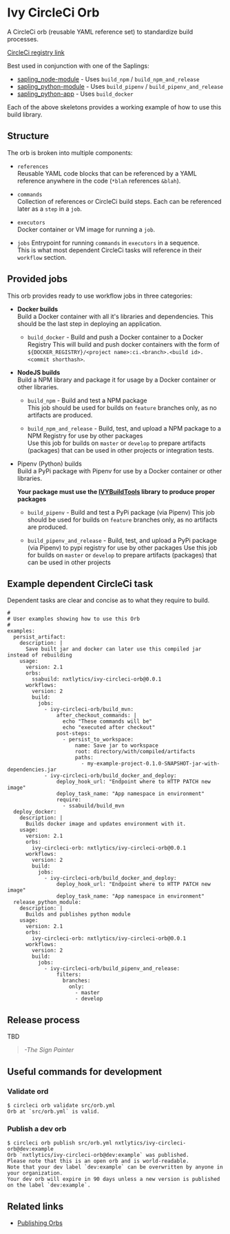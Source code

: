 # Ivy CircleCi Orb

A CircleCi orb (reusable YAML reference set) to standardize build processes.

[CircleCi registry link](https://circleci.com/orbs/registry/orb/nxtlytics/ivy-circleci-orb)

Best used in conjunction with one of the Saplings:
 * [sapling_node-module](https://github.com/nxtlytics/sapling_node-module) - Uses `build_npm` / `build_npm_and_release`
 * [sapling_python-module](https://github.com/nxtlytics/sapling_python-module) - Uses `build_pipenv` / `build_pipenv_and_release`
 * [sapling_python-app](https://github.com/nxtlytics/sapling_python-app) - Uses `build_docker`
 
Each of the above skeletons provides a working example of how to use this build library.
 
## Structure
 
The orb is broken into multiple components:
 * `references`  
    Reusable YAML code blocks that can be referenced by a YAML reference anywhere in the code (`*blah` references `&blah`).
  
 * `commands`  
    Collection of references or CircleCi build steps. Each can be referenced later as a `step` in a `job`.

 * `executors`  
    Docker container or VM image for running a `job`.

 * `jobs`
    Entrypoint for running `commands` in `executors` in a sequence.  
    This is what most dependent CircleCi tasks will reference in their `workflow` section.

## Provided jobs

This orb provides ready to use workflow jobs in three categories:

* **Docker builds**  
  Build a Docker container with all it's libraries and dependencies. This should be the last step in deploying an application.

  * `build_docker` - Build and push a Docker container to a Docker Registry
    This will build and push docker containers with the form of `${DOCKER_REGISTRY}/<project name>:ci.<branch>.<build id>.<commit shorthash>`.

* **NodeJS builds**  
  Build a NPM library and package it for usage by a Docker container or other libraries.

  * `build_npm` - Build and test a NPM package  
    This job should be used for builds on `feature` branches only, as no artifacts are produced.
    
  * `build_npm_and_release` - Build, test, and upload a NPM package to a NPM Registry for use by other packages  
    Use this job for builds on `master` or `develop` to prepare artifacts (packages) that can be used in other projects
    or integration tests.

* Pipenv (Python) builds  
  Build a PyPi package with Pipenv for use by a Docker container or other libraries.  
  
  **Your package must use the [IVYBuildTools](https://github.com/nxtlytics/ivy-build-tools-py) 
  library to produce proper packages**  

  * `build_pipenv` -  Build and test a PyPi package (via Pipenv)
    This job should be used for builds on `feature` branches only, as no artifacts are produced.    
  
  * `build_pipenv_and_release` - Build, test, and upload a PyPi package (via Pipenv) to pypi registry for use by other packages
    Use this job for builds on `master` or `develop` to prepare artifacts (packages) that can be used in other projects

## Example dependent CircleCi task

Dependent tasks are clear and concise as to what they require to build.  

```
#
# User examples showing how to use this Orb
#
examples:
  persist_artifact:
    description: |
      Save built jar and docker can later use this compiled jar instead of rebuilding
    usage:
      version: 2.1
      orbs:
        ssabuild: nxtlytics/ivy-circleci-orb@0.0.1
      workflows:
        version: 2
        build:
          jobs:
            - ivy-circleci-orb/build_mvn:
                after_checkout_commands: |
                  echo "These commands will be"
                  echo "executed after checkout"
                post-steps:
                  - persist_to_workspace:
                      name: Save jar to workspace
                      root: directory/with/compiled/artifacts
                      paths:
                        - my-example-project-0.1.0-SNAPSHOT-jar-with-dependencies.jar
            - ivy-circleci-orb/build_docker_and_deploy:
                deploy_hook_url: "Endpoint where to HTTP PATCH new image"
                deploy_task_name: "App namespace in environment"
                require:
                  - ssabuild/build_mvn
  deploy_docker:
    description: |
      Builds docker image and updates environment with it.
    usage:
      version: 2.1
      orbs:
        ivy-circleci-orb: nxtlytics/ivy-circleci-orb@0.0.1
      workflows:
        version: 2
        build:
          jobs:
            - ivy-circleci-orb/build_docker_and_deploy:
                deploy_hook_url: "Endpoint where to HTTP PATCH new image"
                deploy_task_name: "App namespace in environment"
  release_python_module:
    description: |
      Builds and publishes python module
    usage:
      version: 2.1
      orbs:
        ivy-circleci-orb: nxtlytics/ivy-circleci-orb@0.0.1
      workflows:
        version: 2
        build:
          jobs:
            - ivy-circleci-orb/build_pipenv_and_release:
                filters:
                  branches:
                    only:
                      - master
                      - develop
```

## Release process

TBD  
> *-The Sign Painter*


## Useful commands for development

### Validate ord

```
$ circleci orb validate src/orb.yml
Orb at `src/orb.yml` is valid.
```

### Publish a dev orb

```
$ circleci orb publish src/orb.yml nxtlytics/ivy-circleci-orb@dev:example
Orb `nxtlytics/ivy-circleci-orb@dev:example` was published.
Please note that this is an open orb and is world-readable.
Note that your dev label `dev:example` can be overwritten by anyone in your organization.
Your dev orb will expire in 90 days unless a new version is published on the label `dev:example`.
```


## Related links

- [Publishing Orbs](https://circleci.com/docs/2.0/creating-orbs/?gclid=EAIaIQobChMIpfWL3Jq25wIVhcDACh08JwBIEAAYASAAEgJqoPD_BwE)
